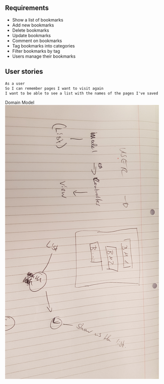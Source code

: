 Requirements
-----------

* Show a list of bookmarks
* Add new bookmarks
* Delete bookmarks
* Update bookmarks
* Comment on bookmarks
* Tag bookmarks into categories
* Filter bookmarks by tag
* Users manage their bookmarks

User stories
----
```
As a user
So I can remember pages I want to visit again 
I want to be able to see a list with the names of the pages I've saved
```

Domain Model
![User Story 1](./Domain_Model_User_Story_1.jpg)
